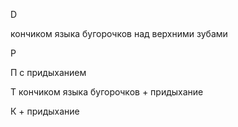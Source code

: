 

D

кончиком языка бугорочков над верхними зубами


P

П с придыханием


Т
кончиком языка бугорочков + придыхание

К + придыхание